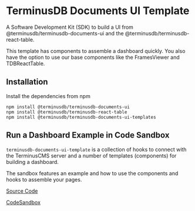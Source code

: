 
# TerminusDB Documents UI Template
A Software Development Kit (SDK) to build a UI from @terminusdb/terminusdb-documents-ui and the @terminusdb/terminusdb-react-table. 

This template has components to assemble a dashboard quickly. You also have the option to use our base components like the FramesViewer and TDBReactTable. 

## Installation
Install the dependencies from npm

```
npm install @terminusdb/terminusdb-documents-ui
npm install @terminusdb/terminusdb-react-table
npm install @terminusdb/terminusdb-documents-ui-templates
```
## Run a Dashboard Example in Code Sandbox
`terminusdb-documents-ui-template` is a collection of hooks to connect with the TerminusCMS server
and a number of templates (components) for building a dashboard.

The sandbox features an example and how to use the components and hooks to assemble your pages.

[Source Code](https://github.com/terminusdb/dashboard-examples-sandbox/tree/main/terminusdb-documents-ui-template-example/dashboard-demo)

[CodeSandbox](https://codesandbox.io/s/github/terminusdb/dashboard-examples-sandbox/tree/main/terminusdb-documents-ui-template-example/dashboard-demo)

